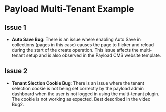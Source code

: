 # Payload Multi-Tenant Example

## Issue 1

- **Auto Save Bug**: There is an issue where enabling Auto Save in collections (pages in this case) causes the page to flicker and reload during the start of the create operation. This issue affects the multi-tenant setup and is also observed in the Payload CMS website template.


## Issue 2

- **Tenant Slection Cookie Bug**: There is an issue where the tenant selection cookie is not being set correctly by the payload admin dashboard when the user is not logged in using the multi-tenant plugin. The cookie is not working as expected. Best described in the video Bug2.




